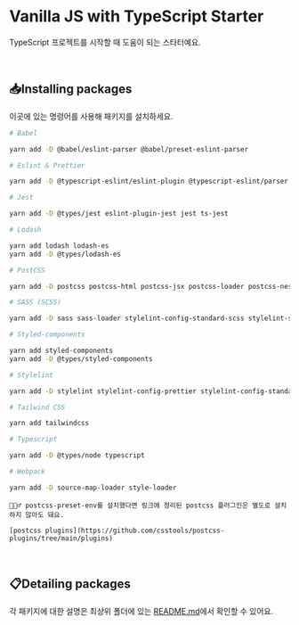 # Vanilla JS with TypeScript Starter

TypeScript 프로젝트를 시작할 때 도움이 되는 스타터예요.

<br>

## 📥Installing packages

이곳에 있는 명령어를 사용해 패키지를 설치하세요.

```bash
# Babel

yarn add -D @babel/eslint-parser @babel/preset-eslint-parser

# Eslint & Prettier

yarn add -D @typescript-eslint/eslint-plugin @typescript-eslint/parser @typescript-eslint/types @typescript-eslint/typescript-estree @typescript-eslint/utils eslint eslint-config-prettier eslint-import-resolver-typescript eslint-plugin-import eslint-plugin-prettier eslint-webpack-plugin prettier

# Jest

yarn add -D @types/jest eslint-plugin-jest jest ts-jest

# Lodash

yarn add lodash lodash-es
yarn add -D @types/lodash-es

# PostCSS

yarn add -D postcss postcss-html postcss-jsx postcss-loader postcss-nesting postcss-preset-env postcss-scss postcss-syntax postcss-url

# SASS (SCSS)

yarn add -D sass sass-loader stylelint-config-standard-scss stylelint-scss

# Styled-components

yarn add styled-components
yarn add -D @types/styled-components

# Stylelint

yarn add -D stylelint stylelint-config-prettier stylelint-config-standard stylelint-order

# Tailwind CSS

yarn add tailwindcss

# Typescript

yarn add -D @types/node typescript

# Webpack

yarn add -D source-map-loader style-loader
```

```text
💁🏻‍♂️ postcss-preset-env를 설치했다면 링크에 정리된 postcss 플러그인은 별도로 설치하지 않아도 돼요.

[postcss plugins](https://github.com/csstools/postcss-plugins/tree/main/plugins)
```

<br>

## 📋Detailing packages

각 패키지에 대한 설명은 최상위 폴더에 있는 [README.md](https://github.com/biniruu/starter-kit-frontend#detailing-packages)에서 확인할 수 있어요.
